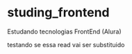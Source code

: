 # studing_frontend
Estudando tecnologias FrontEnd (Alura)


testando se essa read vai ser substituido
